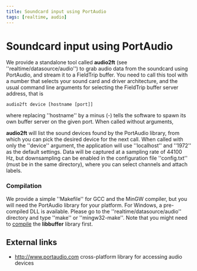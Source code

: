 ```yaml
---
title: Soundcard input using PortAudio
tags: [realtime, audio]
---
```


# Soundcard input using PortAudio

We provide a standalone tool called **audio2ft** (see ''realtime/datasource/audio'') to grab audio data from the soundcard using PortAudio, and stream it to a FieldTrip buffer.
You need to call this tool with a number that selects your sound card and driver architecture, and the usual command line arguments for selecting the FieldTrip
buffer server address, that is

    audio2ft device [hostname [port]]

where replacing ''hostname'' by a minus (-) tells the software to spawn its own buffer server on the given port. When called without arguments,

**audio2ft** will list the sound devices found by the PortAudio library, from which you can pick the desired device for the next call.
When called with only the ''device'' argument, the application will use ''localhost'' and ''1972'' as the default settings. Data will be captured at a sampling rate of 44100 Hz, but downsampling can be enabled in the configuration file ''config.txt'' (must be in the same directory), where you can select channels and attach labels.

### Compilation

We provide a simple ''Makefile'' for GCC and the MinGW compiler, but you will need the PortAudio library for your platform. For Windows, a pre-compiled DLL
is available. Please go to the ''realtime/datasource/audio'' directory and type ''make'' or ''mingw32-make''.
Note that you might need to [compile](/development/realtime/buffer) the **libbuffer** library first.

## External links

- http://www.portaudio.com cross-platform library for accessing audio devices
